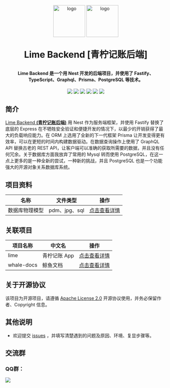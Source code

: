 <p align="center">
	<img alt="logo" height="100px" width="100px" src="https://raw.githubusercontent.com/feiyu-rs/whale-docs/main/lime/readme_imgs/lime_logo.png">
	<img alt="logo" height="100px" width="100px" src="https://raw.githubusercontent.com/feiyu-rs/whale-docs/main/lime-backend/images/nestjs_logo.png">
</p>
<h1 align="center" style="margin: 30px 0 30px; font-weight: bold;">Lime Backend [青柠记账后端]</h1>
<h4 align="center">Lime Backend 是一个用 Nest 开发的后端项目，并使用了 Fastify、TypeScript、Graphql、Prisma、PostgreSQL 等技术。</h4>
<p align="center">
	<a><img src="https://img.shields.io/github/stars/feiyu-rs/lime-backend?style=social"></a>
    <a><img src="https://img.shields.io/github/forks/feiyu-rs/lime-backend?style=social"></a>
	<a><img src="https://img.shields.io/github/issues/feiyu-rs/lime-backend"></a>
	<a><img src="https://img.shields.io/github/repo-size/feiyu-rs/lime-backend"></a>
	<a><img src="https://img.shields.io/badge/lime-backend-v1.0.0-brightgreen"></a>
	<a><img src="https://img.shields.io/github/license/feiyu-rs/lime-backend"></a>
</p>

## 简介

[Lime Backend **(青柠记账后端)**](https://github.com/feiyu-rs/lime-backend) 用 Nest 作为服务端框架，并使用 Fastify 替换了底层的 Express
在不牺牲安全验证和便捷开发的情况下，以最少的开销获得了最大的负载响应能力。在 ORM 上选用了全新的下一代框架 Prisma 让开发变得更有效率，可以在更短的时间内构建数据驱动。在数据查询操作上使用了 GraphQL API 替换古老的
REST API，让客户端可以准确的获取所需要的数据，并且没有任何冗余。关于数据库方面我放弃了常用的 Mysql 转而使用 PostgreSQL，在这一点上更多的是一种全新的尝试，一种新的挑战，并且 PostgreSQL
也是一个功能强大的开源对象关系数据库系统。

## 项目资料

| 名称 | 文件类型 | 操作  |
| ---|------|-----|
| 数据库物理模型  | pdm、jpg、sql | [点击查看详情](https://github.com/feiyu-rs/whale-docs/tree/main/lime/%E6%95%B0%E6%8D%AE%E5%BA%93%E7%89%A9%E7%90%86%E6%A8%A1%E5%9E%8B%E5%9B%BE) |

## 关联项目

| 项目名称 | 中文名      | 操作  |
|------------|----------|-----|
| lime       | 青柠记账 App |[点击查看详情](https://github.com/feiyu-rs/lime)|
| whale-docs | 鲸鱼文档     |[点击查看详情](https://github.com/feiyu-rs/whale-docs)|

## 关于开源协议

该项目为开源项目，请遵循 [Apache License 2.0](https://github.com/feiyu-rs/lime-backend/blob/main/LICENSE) 开源协议使用，并务必保留作者、Copyright
信息。

## 其他说明

- 欢迎提交 [issues](https://github.com/feiyu-rs/lime-backend/issues) ，并填写清楚遇到的问题及原因、环境、复显步骤等。

## 交流群

### QQ群：

<a href="https://qm.qq.com/cgi-bin/qm/qr?k=2Qcv_tL-4hJQJpy8y41cpkx5tM-ENWaO&jump_from=webapi"><img src="https://img.shields.io/badge/%E5%8F%AF%E5%8A%A0-742462745-brightgreen"></a>